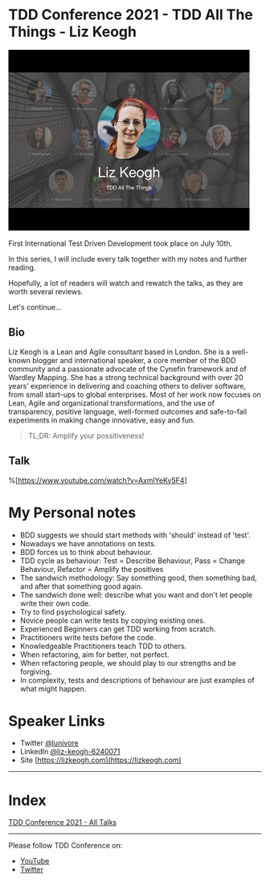 # TDD Conference 2021 - TDD All The Things - Liz Keogh

![TDD Conference 2021 - TDD All The Things - Liz Keogh](liz.jpg)

First International Test Driven Development took place on July 10th. 

In this series, I will include every talk together with my notes and further reading.

Hopefully, a lot of readers will watch and rewatch the talks, as they are worth several reviews.

Let's continue...

## Bio 

Liz Keogh is a Lean and Agile consultant based in London. She is a well-known blogger and international speaker, a core member of the BDD community and a passionate advocate of the Cynefin framework and of Wardley Mapping. She has a strong technical background with over 20 years’ experience in delivering and coaching others to deliver software, from small start-ups to global enterprises. Most of her work now focuses on Lean, Agile and organizational transformations, and the use of transparency, positive language, well-formed outcomes and safe-to-fail experiments in making change innovative, easy and fun. 
 
> TL;DR:  Amplify your possitiveness!

## Talk

%[https://www.youtube.com/watch?v=AxmlYeKv5F4]

# My Personal notes

- BDD suggests we should start methods with 'should' instead of 'test'.
- Nowadays we have annotations on tests.
- BDD forces us to think about behaviour.
- TDD cycle as behaviour: Test = Describe Behaviour, Pass = Change Behaviour, Refactor = Amplify the positives
- The sandwich methodology: Say something good, then something bad, and after that something good again.
- The sandwich done well: describe what you want and don't let people write their own code.
- Try to find psychological safety. 
- Novice people can write tests by copying existing ones. 
- Experienced Beginners can get TDD working from scratch.
- Practitioners write tests before the code.
- Knowledgeable Practitioners teach TDD to others.
- When refactoring, aim for better, not perfect.
- When refactoring people, we should play to our strengths and be forgiving.
- In complexity, tests and descriptions of behaviour are just examples of what might happen.
 
# Speaker Links

- Twitter [@lunivore](https://twitter.com/lunivore) 
- LinkedIn [@liz-keogh-6240071](https://www.linkedin.com/in/liz-keogh-6240071/) 
- Site [https://lizkeogh.com](https://lizkeogh.com) 
 
* * *

# Index

[TDD Conference 2021 - All Talks](../../TDD%20Conference%202021/TDD%20Conference%202021%20-%20All%20Talks/readme.md)

* * *

Please follow TDD Conference on:

- [YouTube](https://www.youtube.com/channel/UCKn-DadPoyYssfAOMk1LSew)
- [Twitter](https://twitter.com/tddconf)